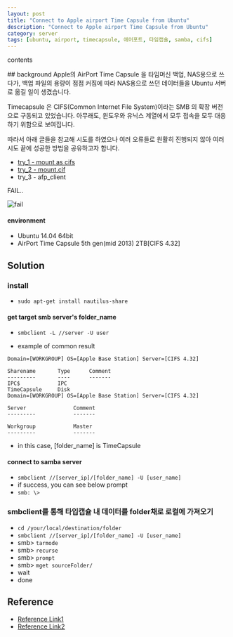 ```yaml
---
layout: post
title: "Connect to Apple airport Time Capsule from Ubuntu"
description: "Connect to Apple airport Time Capsule from Ubuntu"
category: server
tags: [ubuntu, airport, timecapsule, 에어포트, 타임캡슐, samba, cifs]
---
```

<div id="toc"><p class="toc_title">contents</p></div>
## background
Apple의 AirPort Time Capsule 을 타임머신 백업, NAS용으로 쓰다가, 
백업 파일의 용량이 점점 커짐에 따라 NAS용으로 쓰던 데이터들을 Ubuntu 서버로 옮길 일이 생겼습니다.

Timecapsule 은 CIFS(Common Internet File System)이라는 SMB 의 확장 버전으로 구동되고 있었습니다.
아무래도, 윈도우와 유닉스 계열에서 모두 접속을 모두 대응하기 위함으로 보여집니다.

따라서 아래 글들을 참고해 시도를 하였으나 여러 오류들로 원활히 진행되지 않아 
여러 시도 끝에 성공한 방법을 공유하고자 합니다.

- [try_1 - mount as cifs](http://www.omgubuntu.co.uk/2010/11/connecting-to-your-apple-time-capsule-in-ubuntu)
- [try_2 - mount.cif](http://ubuntuforums.org/showthread.php?t=1357509)
- try_3 - afp_client

FAIL..

![fail](http://media0.giphy.com/media/l41lPaVXzvGGMuAQ8/200w.gif)
 


#### environment
- Ubuntu 14.04 64bit
- AirPort Time Capsule 5th gen(mid 2013) 2TB[CIFS 4.32]

## Solution

### install
- `sudo apt-get install nautilus-share`

#### get target smb server's folder_name
- `smbclient -L //server -U user`

- example of common result

```
Domain=[WORKGROUP] OS=[Apple Base Station] Server=[CIFS 4.32]

Sharename       Type      Comment
---------       ----      -------
IPC$            IPC
TimeCapsule     Disk
Domain=[WORKGROUP] OS=[Apple Base Station] Server=[CIFS 4.32]

Server               Comment
---------            -------

Workgroup            Master
---------            -------
```
- in this case, [folder_name] is TimeCapsule

#### connect to samba server
- `smbclient //[server_ip]/[folder_name] -U [user_name]`
- if success, you can see below prompt 
- `smb: \>`




### smbclient를 통해 타입캡슐 내 데이터를 folder채로 로컬에 가져오기
- `cd /your/local/destination/folder`
- `smbclient //[server_ip]/[folder_name] -U [user_name]`
- smb>  `tarmode`
- smb> `recurse`
- smb> `prompt`
- smb> `mget sourceFolder/`
- wait
- done


## Reference
- [Reference Link1](https://help.ubuntu.com/community/Samba/SambaClientGuide)
- [Reference Link2](https://indradjy.wordpress.com/2010/04/14/getting-whole-folder-using-smbclient/)